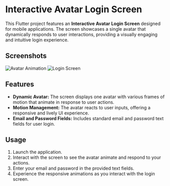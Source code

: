 # Interactive Avatar Login Screen

This Flutter project features an **Interactive Avatar Login Screen** designed for mobile applications. The screen showcases a single avatar that dynamically responds to user interactions, providing a visually engaging and intuitive login experience.

## Screenshots

![Avatar Animation](screenshots/avatar_animation.gif)
![Login Screen](screenshots/login_screen.png)

## Features

- **Dynamic Avatar:** The screen displays one avatar with various frames of motion that animate in response to user actions.
- **Motion Management:** The avatar reacts to user inputs, offering a responsive and lively UI experience.
- **Email and Password Fields:** Includes standard email and password text fields for user login.

## Usage

1. Launch the application.
2. Interact with the screen to see the avatar animate and respond to your actions.
3. Enter your email and password in the provided text fields.
4. Experience the responsive animations as you interact with the login screen.






